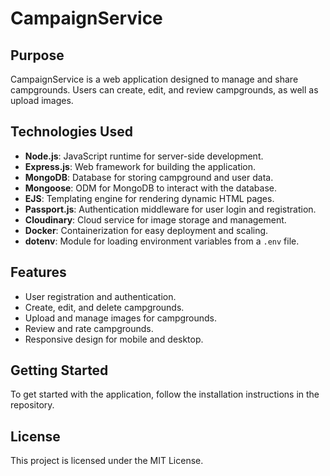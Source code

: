 # CampaignService

## Purpose

CampaignService is a web application designed to manage and share campgrounds. Users can create, edit, and review campgrounds, as well as upload images.

## Technologies Used

- **Node.js**: JavaScript runtime for server-side development.
- **Express.js**: Web framework for building the application.
- **MongoDB**: Database for storing campground and user data.
- **Mongoose**: ODM for MongoDB to interact with the database.
- **EJS**: Templating engine for rendering dynamic HTML pages.
- **Passport.js**: Authentication middleware for user login and registration.
- **Cloudinary**: Cloud service for image storage and management.
- **Docker**: Containerization for easy deployment and scaling.
- **dotenv**: Module for loading environment variables from a `.env` file.

## Features

- User registration and authentication.
- Create, edit, and delete campgrounds.
- Upload and manage images for campgrounds.
- Review and rate campgrounds.
- Responsive design for mobile and desktop.

## Getting Started

To get started with the application, follow the installation instructions in the repository.

## License

This project is licensed under the MIT License.